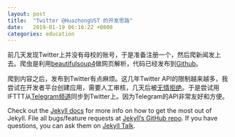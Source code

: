 ```yaml
---
layout: post
title:  "Twitter @HuazhongUST 的开发思路"
date:   2019-01-19 06:16:22 +0800
categories: education
---
```


前几天发现Twitter上并没有母校的账号，于是准备注册一个，然后爬新闻发上去。爬虫是利用[beautifulsoup4](https://pypi.org/project/beautifulsoup4/)做网页解析，代码已经发布到[Github](https://github.com/liruqi/sina/)。

爬到内容之后，发布到Twitter有点麻烦。这几年Twitter API的限制越来越多，我尝试在开发者平台创建应用，需要人工审核，几天后被[无情拒绝](https://twitter.com/HuazhongUST/status/1085415385179086852)。于是尝试用IFTTT从[Telegram频道](https://t.me/HuazhongUST)同步到Twitter上。因为Telegram的API非常友好和方便。

Check out the [Jekyll docs][jekyll-docs] for more info on how to get the most out of Jekyll. File all bugs/feature requests at [Jekyll’s GitHub repo][jekyll-gh]. If you have questions, you can ask them on [Jekyll Talk][jekyll-talk].

[jekyll-docs]: https://jekyllrb.com/docs/home
[jekyll-gh]:   https://github.com/jekyll/jekyll
[jekyll-talk]: https://talk.jekyllrb.com/
